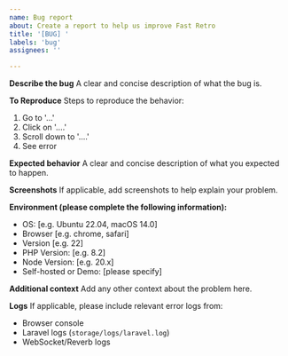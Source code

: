 ```yaml
---
name: Bug report
about: Create a report to help us improve Fast Retro
title: '[BUG] '
labels: 'bug'
assignees: ''

---
```


**Describe the bug**
A clear and concise description of what the bug is.

**To Reproduce**
Steps to reproduce the behavior:
1. Go to '...'
2. Click on '....'
3. Scroll down to '....'
4. See error

**Expected behavior**
A clear and concise description of what you expected to happen.

**Screenshots**
If applicable, add screenshots to help explain your problem.

**Environment (please complete the following information):**
 - OS: [e.g. Ubuntu 22.04, macOS 14.0]
 - Browser [e.g. chrome, safari]
 - Version [e.g. 22]
 - PHP Version: [e.g. 8.2]
 - Node Version: [e.g. 20.x]
 - Self-hosted or Demo: [please specify]

**Additional context**
Add any other context about the problem here.

**Logs**
If applicable, please include relevant error logs from:
- Browser console
- Laravel logs (`storage/logs/laravel.log`)
- WebSocket/Reverb logs